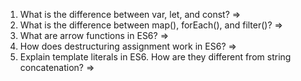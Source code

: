 1) What is the difference between var, let, and const?
=>
2) What is the difference between map(), forEach(), and filter()?
=>
3) What are arrow functions in ES6?
=>
4) How does destructuring assignment work in ES6?
=>
5) Explain template literals in ES6. How are they different from string concatenation?
=>
